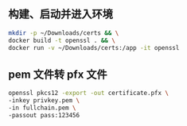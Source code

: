 ## 构建、启动并进入环境

```sh
mkdir -p ~/Downloads/certs && \
docker build -t openssl . && \
docker run -v ~/Downloads/certs:/app -it openssl
```

## pem 文件转 pfx 文件

```sh
openssl pkcs12 -export -out certificate.pfx \
-inkey privkey.pem \
-in fullchain.pem \
-passout pass:123456
```
